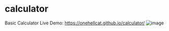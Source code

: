 # calculator
Basic Calculator
Live Demo:
https://onehellcat.github.io/calculator/
![image](https://github.com/onehellcat/calculator/assets/43723078/cee9ea22-f2af-4b74-bea8-3ede8e5b41cd)
